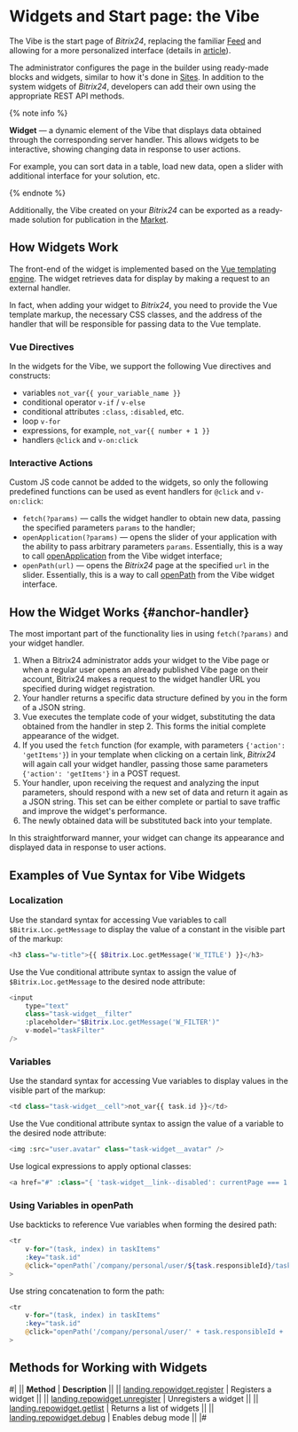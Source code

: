 # Widgets and Start page: the Vibe

The Vibe is the start page of *Bitrix24*, replacing the familiar [Feed](../log/index.md) and allowing for a more personalized interface (details in [article](https://helpdesk.bitrix24.com/open/22548692)).

The administrator configures the page in the builder using ready-made blocks and widgets, similar to how it's done in [Sites](../landing/index.md). In addition to the system widgets of *Bitrix24*, developers can add their own using the appropriate REST API methods.

{% note info %}

**Widget** — a dynamic element of the Vibe that displays data obtained through the corresponding server handler. This allows widgets to be interactive, showing changing data in response to user actions.

For example, you can sort data in a table, load new data, open a slider with additional interface for your solution, etc.

{% endnote %}

Additionally, the Vibe created on your *Bitrix24* can be exported as a ready-made solution for publication in the [Market](../../market/index.md).

## How Widgets Work

The front-end of the widget is implemented based on the [Vue templating engine](https://vuejs.org). The widget retrieves data for display by making a request to an external handler.

In fact, when adding your widget to *Bitrix24*, you need to provide the Vue template markup, the necessary CSS classes, and the address of the handler that will be responsible for passing data to the Vue template.

### Vue Directives

In the widgets for the Vibe, we support the following Vue directives and constructs:

- variables `not_var{{ your_variable_name }}`
- conditional operator `v-if` / `v-else`
- conditional attributes `:class`, `:disabled`, etc.
- loop `v-for`
- expressions, for example, `not_var{{ number + 1 }}`
- handlers `@click` and `v-on:click`

### Interactive Actions

Custom JS code cannot be added to the widgets, so only the following predefined functions can be used as event handlers for `@click` and `v-on:click`:

- `fetch(?params)` — calls the widget handler to obtain new data, passing the specified parameters `params` to the handler;
- `openApplication(?params)` — opens the slider of your application with the ability to pass arbitrary parameters `params`. Essentially, this is a way to call [openApplication](../widgets/open-application.md) from the Vibe widget interface;
- `openPath(url)` — opens the *Bitrix24* page at the specified `url` in the slider. Essentially, this is a way to call [openPath](../widgets/open-path.md) from the Vibe widget interface.

## How the Widget Works {#anchor-handler}

The most important part of the functionality lies in using `fetch(?params)` and your widget handler.

1. When a Bitrix24 administrator adds your widget to the Vibe page or when a regular user opens an already published Vibe page on their account, Bitrix24 makes a request to the widget handler URL you specified during widget registration.
2. Your handler returns a specific data structure defined by you in the form of a JSON string.
3. Vue executes the template code of your widget, substituting the data obtained from the handler in step 2. This forms the initial complete appearance of the widget.
4. If you used the `fetch` function (for example, with parameters `{'action': 'getItems'}`) in your template when clicking on a certain link, *Bitrix24* will again call your widget handler, passing those same parameters `{'action': 'getItems'}` in a POST request.
5. Your handler, upon receiving the request and analyzing the input parameters, should respond with a new set of data and return it again as a JSON string. This set can be either complete or partial to save traffic and improve the widget's performance.
6. The newly obtained data will be substituted back into your template.

In this straightforward manner, your widget can change its appearance and displayed data in response to user actions.

## Examples of Vue Syntax for Vibe Widgets

### Localization

Use the standard syntax for accessing Vue variables to call `$Bitrix.Loc.getMessage` to display the value of a constant in the visible part of the markup:

```php
<h3 class="w-title">{{ $Bitrix.Loc.getMessage('W_TITLE') }}</h3>
```

Use the Vue conditional attribute syntax to assign the value of `$Bitrix.Loc.getMessage` to the desired node attribute:

```php
<input
    type="text"
    class="task-widget__filter"
    :placeholder="$Bitrix.Loc.getMessage('W_FILTER')"
    v-model="taskFilter"
/>
```

### Variables

Use the standard syntax for accessing Vue variables to display values in the visible part of the markup:

```php
<td class="task-widget__cell">not_var{{ task.id }}</td>
```

Use the Vue conditional attribute syntax to assign the value of a variable to the desired node attribute:

```php
<img :src="user.avatar" class="task-widget__avatar" />
```

Use logical expressions to apply optional classes:

```php
<a href="#" :class="{ 'task-widget__link--disabled': currentPage === 1 }">
```

### Using Variables in openPath

Use backticks to reference Vue variables when forming the desired path:

```php
<tr
    v-for="(task, index) in taskItems"
    :key="task.id"
    @click="openPath(`/company/personal/user/${task.responsibleId}/tasks/task/view/${task.id}/`)"
>
```

Use string concatenation to form the path:

```php
<tr
    v-for="(task, index) in taskItems"
    :key="task.id"
    @click="openPath('/company/personal/user/' + task.responsibleId + '/tasks/task/view/' + task.id)"
>
```

## Methods for Working with Widgets

#|
|| **Method** | **Description** ||
|| [landing.repowidget.register](./landing-repowidget-register.md) | Registers a widget ||
|| [landing.repowidget.unregister](./landing-repowidget-unregister.md) | Unregisters a widget ||
|| [landing.repowidget.getlist](./landing-repowidget-get-list.md) | Returns a list of widgets ||
|| [landing.repowidget.debug](./landing-repowidget-debug.md) | Enables debug mode ||
|#